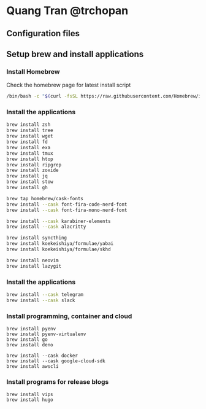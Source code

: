# Quang Tran @trchopan

## Configuration files

## Setup brew and install applications

### Install Homebrew

Check the homebrew page for latest install script

```bash
/bin/bash -c "$(curl -fsSL https://raw.githubusercontent.com/Homebrew/install/HEAD/install.sh)"
```

### Install the applications

```bash
brew install zsh
brew install tree
brew install wget
brew install fd
brew install exa
brew install tmux
brew install htop
brew install ripgrep
brew install zoxide
brew install jq
brew install stow
brew install gh

brew tap homebrew/cask-fonts
brew install --cask font-fira-code-nerd-font
brew install --cask font-fira-mono-nerd-font

brew install --cask karabiner-elements
brew install --cask alacritty

brew install syncthing
brew install koekeishiya/formulae/yabai
brew install koekeishiya/formulae/skhd

brew install neovim
brew install lazygit
```

### Install the applications

```bash
brew install --cask telegram
brew install --cask slack
```

### Install programming, container and cloud

```
brew install pyenv
brew install pyenv-virtualenv
brew install go
brew install deno

brew install --cask docker
brew install --cask google-cloud-sdk
brew install awscli
```

### Install programs for release blogs

```
brew install vips
brew install hugo
```

